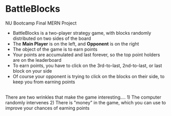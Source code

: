 # BattleBlocks
NU Bootcamp Final MERN Project
<br>
<ul>
<li>BattleBlocks is a two-player strategy game, with blocks randomly distributed on two sides of the board</li>
<li>The <strong>Main Player</strong> is on the left, and <strong>Opponent</strong> is on the right</li>
<li>The object of the game is to earn points</li>
<li>Your points are accumulated and last forever, so the top point holders are on the leaderboard</li>
<li>To earn points, you have to click on the 3rd-to-last, 2nd-to-last, or last block on your side</li>
<li>Of course your opponent is trying to click on the blocks on their side, to keep you from earning points</li>
</ul>
<br>
There are two wrinkles that make the game interesting....
1) The computer randomly intervenes 
2) There is "money" in the game, which you can use to improve your chances of earning points
